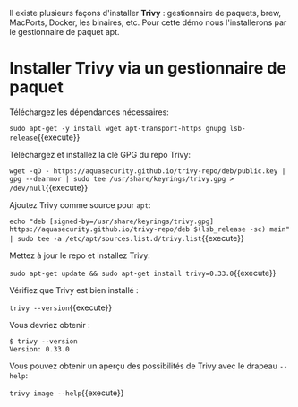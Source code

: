 Il existe plusieurs façons d'installer **Trivy** : gestionnaire de paquets, brew, MacPorts, Docker, les binaires, etc.
Pour cette démo nous l'installerons par le gestionnaire de paquet apt.

# Installer Trivy via un gestionnaire de paquet

Téléchargez les dépendances nécessaires:

`sudo apt-get -y install wget apt-transport-https gnupg lsb-release`{{execute}}

Téléchargez et installez la clé GPG du repo Trivy:

`wget -qO - https://aquasecurity.github.io/trivy-repo/deb/public.key | gpg --dearmor | sudo tee /usr/share/keyrings/trivy.gpg > /dev/null`{{execute}}

Ajoutez Trivy comme source pour `apt`:

`echo "deb [signed-by=/usr/share/keyrings/trivy.gpg] https://aquasecurity.github.io/trivy-repo/deb $(lsb_release -sc) main" | sudo tee -a /etc/apt/sources.list.d/trivy.list`{{execute}}

Mettez à jour le repo et installez Trivy:

`sudo apt-get update && sudo apt-get install trivy=0.33.0`{{execute}}

Vérifiez que Trivy est bien installé :

`trivy --version`{{execute}}

Vous devriez obtenir :
```
$ trivy --version
Version: 0.33.0
```

Vous pouvez obtenir un aperçu des possibilités de Trivy avec le drapeau `--help`:

`trivy image --help`{{execute}}
